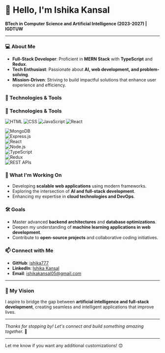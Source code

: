 # 👋 Hello, I'm Ishika Kansal  

**BTech in Computer Science and Artificial Intelligence (2023-2027) | IGDTUW**  

---  

### 💻 About Me  
- **Full-Stack Developer**: Proficient in **MERN Stack** with **TypeScript** and **Redux**.  
- **Tech Enthusiast**: Passionate about **AI, web development, and problem-solving**.  
- **Mission-Driven**: Striving to build impactful solutions that enhance user experience and efficiency.  

### 🔧 Technologies & Tools  

### 🔧 Technologies & Tools
![HTML](https://img.shields.io/badge/HTML-FFA500?style=for-the-badge&logo=html5&logoColor=white)
![CSS](https://img.shields.io/badge/CSS-1572B6?style=for-the-badge&logo=css3&logoColor=white)
![JavaScript](https://img.shields.io/badge/JavaScript-323330?style=for-the-badge&logo=javascript&logoColor=F7DF1E)
![React](https://img.shields.io/badge/React-61DAFB?style=for-the-badge&logo=react&logoColor=black)

![MongoDB](https://img.shields.io/badge/MongoDB-47A248?style=for-the-badge&logo=mongodb&logoColor=white)  
![Express.js](https://img.shields.io/badge/Express.js-000000?style=for-the-badge&logo=express&logoColor=white)  
![React](https://img.shields.io/badge/React-61DAFB?style=for-the-badge&logo=react&logoColor=black)  
![Node.js](https://img.shields.io/badge/Node.js-339933?style=for-the-badge&logo=node.js&logoColor=white)  
![TypeScript](https://img.shields.io/badge/TypeScript-3178C6?style=for-the-badge&logo=typescript&logoColor=white)  
![Redux](https://img.shields.io/badge/Redux-764ABC?style=for-the-badge&logo=redux&logoColor=white)  
![REST APIs](https://img.shields.io/badge/REST_APIs-02569B?style=for-the-badge&logo=api&logoColor=white)  


### 🌱 What I'm Working On  
- Developing **scalable web applications** using modern frameworks.  
- Exploring the intersection of **AI and full-stack development**.  
- Enhancing my expertise in **cloud technologies and DevOps**.  

### 🛠️ Goals  
- Master advanced **backend architectures** and **database optimizations**.  
- Deepen my understanding of **machine learning applications in web development**.  
- Contribute to **open-source projects** and collaborative coding initiatives.  

### 📫 Connect with Me  
- **GitHub**: [ishika777](https://github.com/ishika777)  
- **LinkedIn**: [Ishika Kansal](https://www.linkedin.com/in/ishika-kansal-699198245/)  
- **Email**: [ishikakansal05@gmail.com](mailto:ishikakansal05@gmail.com)  

---  

### 🧭 My Vision  
I aspire to bridge the gap between **artificial intelligence and full-stack development**, creating seamless and intelligent applications that improve lives.  

---

*Thanks for stopping by! Let's connect and build something amazing together.* 🚀  

---

Let me know if you want any additional customizations! 😊
